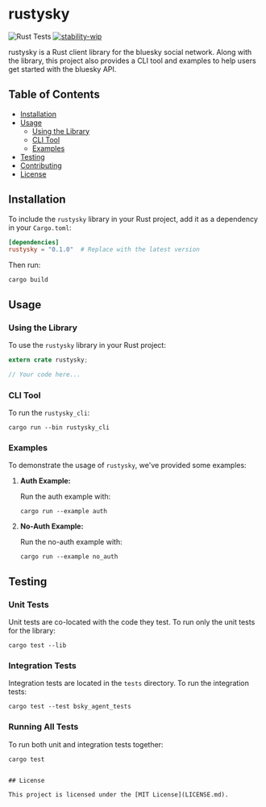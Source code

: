 # rustysky

![Rust Tests](https://github.com/aubergemediale/rustysky/workflows/Rust/badge.svg) [![stability-wip](https://img.shields.io/badge/stability-wip-lightgrey.svg)](https://github.com/mkenney/software-guides/blob/master/STABILITY-BADGES.md#work-in-progress)

rustysky is a Rust client library for the bluesky social network. Along with the library, this project also provides a CLI tool and examples to help users get started with the bluesky API.

## Table of Contents

- [Installation](#installation)
- [Usage](#usage)
  - [Using the Library](#using-the-library)
  - [CLI Tool](#cli-tool)
  - [Examples](#examples)
- [Testing](#testing)
- [Contributing](#contributing)
- [License](#license)

## Installation

To include the `rustysky` library in your Rust project, add it as a dependency in your `Cargo.toml`:

```toml
[dependencies]
rustysky = "0.1.0"  # Replace with the latest version
```

Then run:

```
cargo build
```

## Usage

### Using the Library

To use the `rustysky` library in your Rust project:

```rust
extern crate rustysky;

// Your code here...
```

### CLI Tool

To run the `rustysky_cli`:

```
cargo run --bin rustysky_cli
```

### Examples

To demonstrate the usage of `rustysky`, we've provided some examples:

1. **Auth Example:**

   Run the auth example with:

   ```
   cargo run --example auth
   ```

2. **No-Auth Example:**

   Run the no-auth example with:

   ```
   cargo run --example no_auth
   ```

## Testing

### Unit Tests

Unit tests are co-located with the code they test. To run only the unit tests for the library:

```
cargo test --lib
```

### Integration Tests

Integration tests are located in the `tests` directory. To run the integration tests:

```
cargo test --test bsky_agent_tests
```

### Running All Tests

To run both unit and integration tests together:

```
cargo test
```
```

## License

This project is licensed under the [MIT License](LICENSE.md).
```
